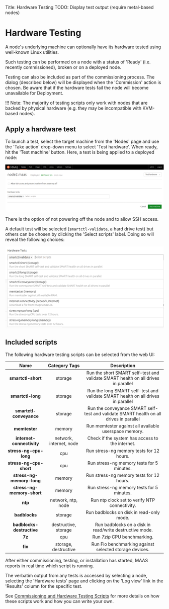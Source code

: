 Title: Hardware Testing
TODO:  Display test output (require metal-based nodes)


# Hardware Testing

A node's underlying machine can optionally have its hardware tested using
well-known Linux utilities.

Such testing can be performed on a node with a status of 'Ready' (i.e. recently
commissioned), broken or on a deployed node.

Testing can also be included as part of the commissioning process. The dialog
(described below) will be displayed when the 'Commission' action is chosen. Be
aware that if the hardware tests fail the node will become unavailable for
Deployment.

!!! Note: 
    The majority of testing scripts only work with nodes that are backed by
    physical hardware (e.g. they may be incompatible with KVM-based nodes).


## Apply a hardware test

To launch a test, select the target machine from the 'Nodes' page and use the
'Take action' drop-down menu to select 'Test hardware'. When ready, hit the
'Test machine' button. Here, a test is being applied to a deployed node:

![hw test deployed node][img__2.2_hw-testing-deployed]

There is the option of not powering off the node and to allow SSH access.

A default test will be selected (`smartctl-validate`, a hard drive test) but
others can be chosen by clicking the 'Select scripts' label. Doing so will
reveal the following choices:

![hw test deployed node choices][img__2.2_hw-testing-deployed-choices]

## Included scripts

The following hardware testing scripts can be selected from the web UI:

| Name                       | Category Tags   | Description
|:-:                         |:-:      | :-:
| **smartctl-short** | storage | Run the short SMART self-test and validate SMART health on all drives in parallel |
| **smartctl-long**  | storage | Run the long SMART self-test and validate SMART health on all drives in parallel |
| **smartctl-conveyance** | storage | Run the conveyance SMART self-test and validate SMART health on all drives in parallel |
| **memtester** | memory | Run memtester against all available userspace memory. |
| **internet-connectivity** | network, internet, node | Check if the system has access to the internet. |
| **stress-ng-cpu-long** | cpu | Run stress-ng memory tests for 12 hours. |
| **stress-ng-cpu-short** | cpu | Run stress-ng memory tests for 5 minutes. |
| **stress-ng-memory-long** | memory | Run stress-ng memory tests for 12 hours. |
| **stress-ng-memory-short** | memory | Run stress-ng memory tests for 5 minutes. |
| **ntp** | network, ntp, node | Run ntp clock set to verify NTP connectivity. |
| **badblocks** | storage | Run badblocks on disk in read-only mode. |
| **badblocks-destructive** | destructive, storage | Run badblocks on a disk in read/write destructive mode. |
| **7z** | cpu | Run *7zip* CPU benchmarking. |
| **fio** | storage, destructive | Run Fio benchmarking against selected storage devices. |

After either commissioning, testing, or installation has started, MAAS reports
in real time which script is running.

The verbatim output from any tests is accessed by selecting a node, selecting
the 'Hardware tests' page and clicking on the 'Log view' link in the 'Results'
column for the specific test.

See [Commissioning and Hardware Testing Scripts][nodes-hw-scripts] for more details on how
these scripts work and how you can write your own.

<!-- LINKS -->
[nodes-hw-scripts]: nodes-scripts.md

<!-- IMAGES -->
[img__2.2_hw-testing-deployed]: ../media/nodes-hw-testing__2.2_deployed.png
[img__2.2_hw-testing-deployed-choices]: ../media/nodes-hw-testing__2.2_deployed-choices.png
